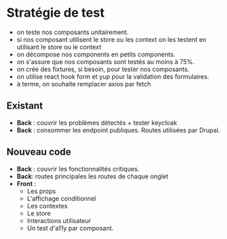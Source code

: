 # Stratégie de test

- on teste nos composants unitairement.
- si nos composant utilisent le store ou les context on les testent en utilisant le store ou le context
- on décompose nos components en petits components.
- on s'assure que nos composants sont testés au moins à 75%.
- on crée des fixtures, si besoin, pour tester nos composants.
- on utilise react hook form et yup pour la validation des formulaires.
- à terme, on souhaite remplacer axios par fetch

## Existant

- **Back** : couvrir les problèmes détectés + tester keycloak
- **Back** : consommer les endpoint publiques. Routes utilisées par Drupal.

## Nouveau code

- **Back** : couvrir les fonctionnalités critiques.
- **Back**: routes principales les routes de chaque onglet
- **Front** :
  - Les props
  - L'affichage conditionnel
  - Les contextes
  - Le store
  - Interactions utilisateur
  - Un test d'a11y par composant.
